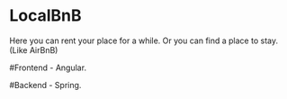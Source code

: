 # LocalBnB

Here you can rent your place for a while. 
Or you can find a place to stay.
(Like AirBnB)

#Frontend - Angular.

#Backend - Spring.

